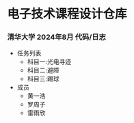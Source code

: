 # 电子技术课程设计仓库
### 清华大学 2024年8月 代码/日志
- 任务列表
    - 科目一:光电寻迹
    - 科目二:避障
    - 科目三:踢球
- 成员
    - 黄一浩
    - 罗周子
    - 雷雨欣
